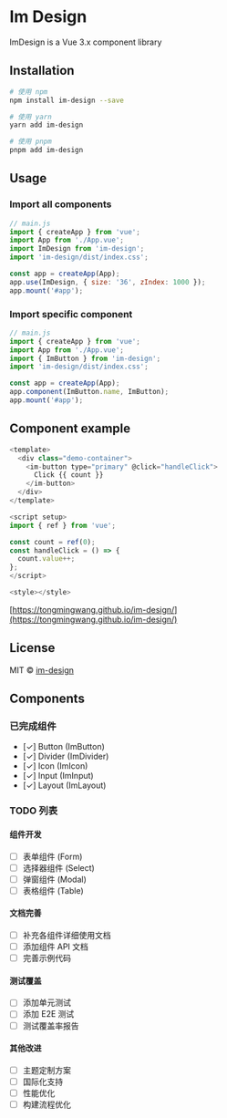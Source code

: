 # Im Design

ImDesign is a Vue 3.x component library

## Installation

```bash
# 使用 npm
npm install im-design --save

# 使用 yarn
yarn add im-design

# 使用 pnpm
pnpm add im-design
```

## Usage

### Import all components

```javascript
// main.js
import { createApp } from 'vue';
import App from './App.vue';
import ImDesign from 'im-design';
import 'im-design/dist/index.css';

const app = createApp(App);
app.use(ImDesign, { size: '36', zIndex: 1000 });
app.mount('#app');
```

### Import specific component

```javascript
// main.js
import { createApp } from 'vue';
import App from './App.vue';
import { ImButton } from 'im-design';
import 'im-design/dist/index.css';

const app = createApp(App);
app.component(ImButton.name, ImButton);
app.mount('#app');
```

## Component example

```js
<template>
  <div class="demo-container">
    <im-button type="primary" @click="handleClick">
      Click {{ count }}
    </im-button>
  </div>
</template>

<script setup>
import { ref } from 'vue';

const count = ref(0);
const handleClick = () => {
  count.value++;
};
</script>

<style></style>
```

[https://tongmingwang.github.io/im-design/](https://tongmingwang.github.io/im-design/)

## License

MIT © [im-design](https://tongmingwang.github.io/im-design/)

## Components

### 已完成组件

- [✓] Button (ImButton)
- [✓] Divider (ImDivider)
- [✓] Icon (ImIcon)
- [✓] Input (ImInput)
- [✓] Layout (ImLayout)

### TODO 列表

#### 组件开发

- [ ] 表单组件 (Form)
- [ ] 选择器组件 (Select)
- [ ] 弹窗组件 (Modal)
- [ ] 表格组件 (Table)

#### 文档完善

- [ ] 补充各组件详细使用文档
- [ ] 添加组件 API 文档
- [ ] 完善示例代码

#### 测试覆盖

- [ ] 添加单元测试
- [ ] 添加 E2E 测试
- [ ] 测试覆盖率报告

#### 其他改进

- [ ] 主题定制方案
- [ ] 国际化支持
- [ ] 性能优化
- [ ] 构建流程优化
